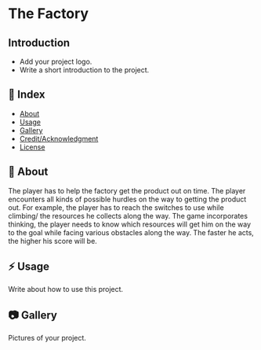 # The Factory

## Introduction
- Add your project logo.
- Write a short introduction to the project.

## :ledger: Index

- [About](#beginner-about)
- [Usage](#zap-usage)
- [Gallery](#camera-gallery)
- [Credit/Acknowledgment](#star2-creditacknowledgment)
- [License](#lock-license)

##  :beginner: About

The player has to help the factory get the product out on time. The player encounters all kinds of possible hurdles on the way to getting the product out. For example, the player has to reach the switches to use while climbing/ the resources he collects along the way. The game incorporates thinking, the player needs to know which resources will get him on the way to the goal while facing various obstacles along the way. The faster he acts, the higher his score will be.

## :zap: Usage
Write about how to use this project.

##  :camera: Gallery
Pictures of your project.

